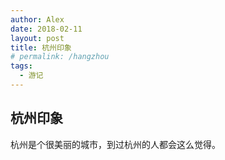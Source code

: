 ```yaml
---
author: Alex
date: 2018-02-11
layout: post
title: 杭州印象
# permalink: /hangzhou
tags: 
  - 游记
---
```


## 杭州印象

杭州是个很美丽的城市，到过杭州的人都会这么觉得。